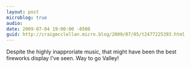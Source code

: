 ```yaml
---
layout: post
microblog: true
audio: 
date: 2009-07-04 19:00:00 -0500
guid: http://craigmcclellan.micro.blog/2009/07/05/t2477225393.html
---
```

Despite the highly inapproriate music, that might have been the best fireworks display I've seen. Way to go Valley!
